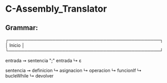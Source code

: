 # C-Assembly_Translator
## Grammar:

┌────────────────────────────────────────────────┐
│                    Inicio                      │
└────────────────────────────────────────────────┘

entrada   ➞ sentencia ";" entrada 
          ↳ ε

sentencia ➞ definicion 
          ↳ asignacion 
          ↳ operacion
          ↳ funcionIf 
          ↳ bucleWhile 
          ↳ devolver 
